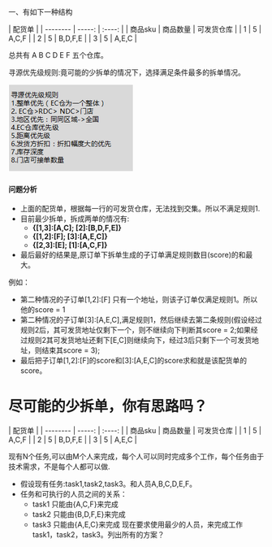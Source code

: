 一、有如下一种结构

|               配货单                   |
| --------   | -----:     | :----:       |
|   商品sku  |  商品数量   |   可发货仓库  |
|   1     |  5         |  A,C,F          |
|   2     |  5         |  B,D,F,E        |
|   3     |  5         |  A,E,C          |

总共有 A B C D E F 五个仓库。

 寻源优先级规则:竟可能的少拆单的情况下，选择满足条件最多的拆单情况。

![](img/sourcing-rul.png)

#### 问题分析
* 上面的配货单，根据每一行的可发货仓库，无法找到交集。所以不满足规则1.
* 目前最少拆单，拆成两单的情况有:
  * **{[1,3]:[A,C];  [2]:[B,D,F,E]}**
  * **{[1,2]:[F];    [3]:[A,E,C]}**
  * **{[2,3]:[E];    [1]:[A,C,F]}**
* 最后最好的结果是,原订单下拆单生成的子订单满足规则数目(score)的和最大。

例如：
* 第二种情况的子订单[1,2]:[F] 只有一个地址，则该子订单仅满足规则1。所以他的score = 1
* 第二种情况的子订单[3]:[A,E,C],满足规则1，然后继续去第二条规则(假设经过规则2后，其可发货地址仅剩下一个，则不继续向下判断其score = 2;如果经过规则2其可发货地址还剩下[E,C]则继续向下，经过3后只剩下一个可发货地址，则结束其score = 3);
* 最后把子订单[1,2]:[F]的score和[3]:[A,E,C]的score求和就是该配货单的score。

# 尽可能的少拆单，你有思路吗？

|               配货单                   |
| --------   | -----:     | :----:       |
|   商品sku  |  商品数量   |   可发货仓库  |
|   1     |  5         |  A,C,F          |
|   2     |  5         |  B,D,F,E        |
|   3     |  5         |  A,E,C          |


现有N个任务,可以由M个人来完成，每个人可以同时完成多个工作，每个任务由于技术需求，不是每个人都可以做.
* 假设现有任务:task1,task2,task3。和人员A,B,C,D,E,F。
* 任务和可执行的人员之间的关系：
  * task1 只能由{A,C,F}来完成
  * task2 只能由{B,D,F,E}来完成
  * task3 只能由{A,E,C}来完成
  现在要求使用最少的人员，来完成工作task1，task2，task3。列出所有的方案？
